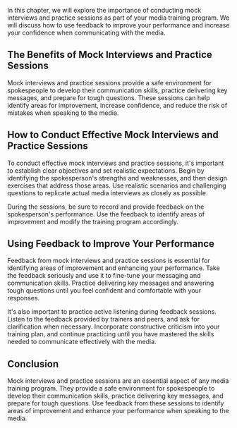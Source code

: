 
In this chapter, we will explore the importance of conducting mock interviews and practice sessions as part of your media training program. We will discuss how to use feedback to improve your performance and increase your confidence when communicating with the media.

The Benefits of Mock Interviews and Practice Sessions
-----------------------------------------------------

Mock interviews and practice sessions provide a safe environment for spokespeople to develop their communication skills, practice delivering key messages, and prepare for tough questions. These sessions can help identify areas for improvement, increase confidence, and reduce the risk of mistakes when speaking to the media.

How to Conduct Effective Mock Interviews and Practice Sessions
--------------------------------------------------------------

To conduct effective mock interviews and practice sessions, it's important to establish clear objectives and set realistic expectations. Begin by identifying the spokesperson's strengths and weaknesses, and then design exercises that address those areas. Use realistic scenarios and challenging questions to replicate actual media interviews as closely as possible.

During the sessions, be sure to record and provide feedback on the spokesperson's performance. Use the feedback to identify areas of improvement and modify the training program accordingly.

Using Feedback to Improve Your Performance
------------------------------------------

Feedback from mock interviews and practice sessions is essential for identifying areas of improvement and enhancing your performance. Take the feedback seriously and use it to fine-tune your messaging and communication skills. Practice delivering key messages and answering tough questions until you feel confident and comfortable with your responses.

It's also important to practice active listening during feedback sessions. Listen to the feedback provided by trainers and peers, and ask for clarification when necessary. Incorporate constructive criticism into your training plan, and continue practicing until you have mastered the skills needed to communicate effectively with the media.

Conclusion
----------

Mock interviews and practice sessions are an essential aspect of any media training program. They provide a safe environment for spokespeople to develop their communication skills, practice delivering key messages, and prepare for tough questions. Use feedback from these sessions to identify areas of improvement and enhance your performance when speaking to the media.

